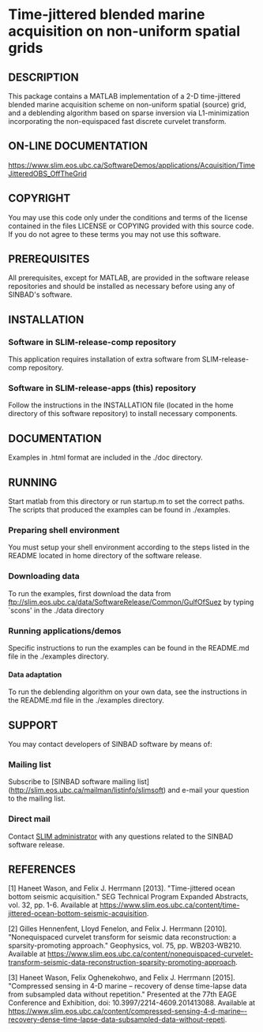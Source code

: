 # Time-jittered blended marine acquisition on non-uniform spatial grids

##  DESCRIPTION

This package contains a MATLAB implementation of a 2-D time-jittered
blended marine acquisition scheme on non-uniform spatial (source)
grid, and a deblending algorithm based on sparse inversion via
L1-minimization incorporating the non-equispaced fast discrete
curvelet transform.


##  ON-LINE DOCUMENTATION

https://www.slim.eos.ubc.ca/SoftwareDemos/applications/Acquisition/TimeJitteredOBS_OffTheGrid


##  COPYRIGHT

You may use this code only under the conditions and terms of the
license contained in the files LICENSE or COPYING provided with this
source code. If you do not agree to these terms you may not use this
software.


##  PREREQUISITES

All prerequisites, except for MATLAB, are provided in the software
release repositories and should be installed as necessary before using
any of SINBAD's software.


##  INSTALLATION

###  Software in SLIM-release-comp repository

This application requires installation of extra software from
SLIM-release-comp repository.

###  Software in SLIM-release-apps (this) repository

Follow the instructions in the INSTALLATION file (located in the home
directory of this software repository) to install necessary
components.


##  DOCUMENTATION

Examples in .html format are included in the ./doc directory.


##  RUNNING

Start matlab from this directory or run startup.m to set the correct
paths. The scripts that produced the examples can be found in
./examples.

###  Preparing shell environment

You must setup your shell environment according to the steps listed in
the README located in home directory of the software release.

###  Downloading data

To run the examples, first download the data from
ftp://slim.eos.ubc.ca/data/SoftwareRelease/Common/GulfOfSuez by typing
`scons' in the ./data directory

###  Running applications/demos

Specific instructions to run the examples can be found in the README.md
file in the ./examples directory.

####  Data adaptation

To run the deblending algorithm on your own data, see the instructions
in the README.md file in the ./examples directory.


##  SUPPORT

You may contact developers of SINBAD software by means of:

### Mailing list 

Subscribe to [SINBAD software mailing list]
(http://slim.eos.ubc.ca/mailman/listinfo/slimsoft) and e-mail your
question to the mailing list.

###  Direct mail

Contact [SLIM administrator](mailto:softadmin@slimweb.eos.ubc.ca) with
any questions related to the SINBAD software release.


##  REFERENCES

[1] Haneet Wason, and Felix J. Herrmann [2013]. "Time-jittered ocean
bottom seismic acquisition." SEG Technical Program Expanded Abstracts,
vol. 32, pp. 1-6. Available at
https://www.slim.eos.ubc.ca/content/time-jittered-ocean-bottom-seismic-acquisition.

[2] Gilles Hennenfent, Lloyd Fenelon, and Felix J. Herrmann
[2010]. "Nonequispaced curvelet transform for seismic data
reconstruction: a sparsity-promoting approach." Geophysics, vol. 75,
pp. WB203-WB210. Available at
https://www.slim.eos.ubc.ca/content/nonequispaced-curvelet-transform-seismic-data-reconstruction-sparsity-promoting-approach.

[3] Haneet Wason, Felix Oghenekohwo, and Felix J. Herrmann
[2015]. "Compressed sensing in 4-D marine – recovery of dense
time-lapse data from subsampled data without repetition." Presented at
the 77th EAGE Conference and Exhibition, doi:
10.3997/2214-4609.201413088. Available at
https://www.slim.eos.ubc.ca/content/compressed-sensing-4-d-marine–-recovery-dense-time-lapse-data-subsampled-data-without-repeti.

